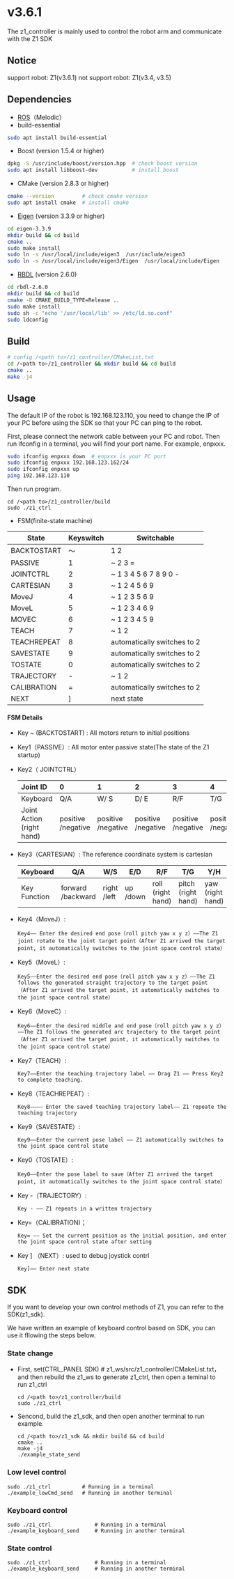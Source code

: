# v3.6.1
The z1_controller is mainly used to control the robot arm and communicate with the Z1 SDK

## Notice
support robot: Z1(v3.6.1)
not support robot: Z1(v3.4, v3.5)

## Dependencies
- [ROS](https://www.ros.org/)（Melodic）
- build-essential

```bash
sudo apt install build-essential
```

- Boost (version 1.5.4 or higher)

```bash
dpkg -S /usr/include/boost/version.hpp	# check boost version
sudo apt install libboost-dev			# install boost
```

- CMake (version 2.8.3 or higher)

```bash
cmake --version 		# check cmake version
sudo apt install cmake	# install cmake
```

- [Eigen](https://gitlab.com/libeigen/eigen/-/releases/3.3.9) (version 3.3.9 or higher)

```bash
cd eigen-3.3.9
mkdir build && cd build
cmake ..
sudo make install
sudo ln -s /usr/local/include/eigen3  /usr/include/eigen3
sudo ln -s /usr/local/include/eigen3/Eigen  /usr/local/include/Eigen
```

- [RBDL](https://github.com/rbdl/rbdl/releases/tag/v2.6.0) (version 2.6.0)

```bash
cd rbdl-2.6.0
mkdir build && cd build
cmake -D CMAKE_BUILD_TYPE=Release ..
sudo make install
sudo sh -c "echo '/usr/local/lib' >> /etc/ld.so.conf"
sudo ldconfig
```

## Build

```bash
# config /<path to>/z1_controller/CMakeList.txt
cd /<path to>/z1_controller && mkdir build && cd build
cmake ..
make -j4
```

## Usage

The default IP of the robot is 192.168.123.110, you need to change the IP of your PC before using the SDK so that your PC can ping to the robot.

First, please connect the network cable between your PC and robot. Then run ifconfig in a terminal, you will find your port name. For example, enpxxx.

```bash
sudo ifconfig enpxxx down  # enpxxx is your PC port
sudo ifconfig enpxxx 192.168.123.162/24
sudo ifconfig enpxxx up
ping 192.168.123.110
```

Then run program.

```
cd /<path to>/z1_controller/build
sudo ./z1_ctrl
```

- FSM(finite-state machine)

| State       | Keyswitch | Switchable                  |
| ----------- | --------- | --------------------------- |
| BACKTOSTART | ～        | 1 2                         |
| PASSIVE     | 1         | ~ 2 3 =                     |
| JOINTCTRL   | 2         | ~ 1 3 4 5 6 7 8 9 0 -       |
| CARTESIAN   | 3         | ~ 1 2 4 5 6 9               |
| MoveJ       | 4         | ~ 1 2 3 5 6 9               |
| MoveL       | 5         | ~ 1 2 3 4 6 9               |
| MOVEC       | 6         | ~ 1 2 3 4 5 9               |
| TEACH       | 7         | ~ 1 2                       |
| TEACHREPEAT | 8         | automatically switches to 2 |
| SAVESTATE   | 9         | automatically switches to 2 |
| TOSTATE     | 0         | automatically switches to 2 |
| TRAJECTORY  | -         | ~ 1 2                       |
| CALIBRATION | =         | automatically switches to 2 |
| NEXT        | ]         | next state                  |

#### FSM Details

- Key ~ (BACKTOSTART) : All motors return to initial positions

- Key1（PASSIVE）: All motor enter passive state(The state of the Z1 startup)

- Key2（ JOINTCTRL）

  | Joint ID                        | 0                       | 1                       | 2                       | 3                       | 4                       | 5                       | Gripper                 |
  | :------------------------------ | :---------------------- | :---------------------- | :---------------------- | :---------------------- | :---------------------- | :---------------------- | ----------------------- |
  | Keyboard                        | Q/A                     | W/ S                    | D/ E                    | R/F                     | T/G                     | Y/H                     | up/down                 |
  | Joint Action <br />(right hand) | positive<br />/negative | positive<br />/negative | positive<br />/negative | positive<br />/negative | positive<br />/negative | positive<br />/negative | positive<br />/negative |

- Key3（CARTESIAN）: The reference coordinate system is cartesian

  | Keyboard     | Q/A                    | W/S              | E/D           | R/F                     | T/G                      | Y/H                    |
  | ------------ | ---------------------- | ---------------- | ------------- | ----------------------- | ------------------------ | ---------------------- |
  | Key Function | forward<br />/backward | right<br />/left | up<br />/down | roll <br />(right hand) | pitch<br /> (right hand) | yaw<br /> (right hand) |

- Key4（MoveJ）:

  ```
  Key4—— Enter the desired end pose（roll pitch yaw x y z）——The Z1 joint rotate to the joint target point（After Z1 arrived the target point, it automatically switches to the joint space control state）
  ```

- Key5（MoveL）:

  ```
  Key5——Enter the desired end pose（roll pitch yaw x y z）——The Z1 follows the generated straight trajectory to the target point（After Z1 arrived the target point, it automatically switches to the joint space control state）
  ```

- Key6（MoveC）:

  ```
  Key6——Enter the desired middle and end pose（roll pitch yaw x y z）——The Z1 follows the generated arc trajectory to the target point（After Z1 arrived the target point, it automatically switches to the joint space control state）
  ```

- Key7（TEACH）:

  ```
  Key7——Enter the teaching trajectory label —— Drag Z1 —— Press Key2 to complete teaching.
  ```

- Key8（TEACHREPEAT）:

  ```
  Key8———— Enter the saved teaching trajectory label—— Z1 repeate the teaching trajectory
  ```

- Key9（SAVESTATE）:

  ```
  Key9——Enter the current pose label —— Z1 automatically switches to the joint space control state
  ```

- Key0（TOSTATE）:

  ```
  Key0——Enter the pose label to save（After Z1 arrived the target point, it automatically switches to the joint space control state）
  ```

- Key -（TRAJECTORY）:

  ```
  Key - —— Z1 repeats in a written trajectory
  ```

- Key=（CALIBRATION)；

  ```
  Key= —— Set the current position as the initial position, and enter the joint space control state after setting
  ```

- Key ] （NEXT）: used to debug joystick contrl

  ```
  Key]—— Enter next state
  ```

## SDK

If you want to develop your own control methods of Z1, you can  refer to the SDK(z1_sdk).

We have written an example of keyboard control based on SDK, you can use it fllowing the steps below.

### State change

- First, set(CTRL_PANEL SDK)  # z1_ws/src/z1_controller/CMakeList.txt，and then rebuild the z1_ws to generate z1_ctrl, then open a teminal to run z1_ctrl

  ```
  cd /<path to>/z1_controller/build
  sudo ./z1_ctrl
  ```

- Sencond, build the z1_sdk, and then open another terminal to run example.

  ```
  cd /<path to>/z1_sdk && mkdir build && cd build
  cmake ..
  make -j4
  ./example_state_send
  ```

### Low level control

```
sudo ./z1_ctrl			# Running in a terminal
./example_lowCmd_send	# Running in another terminal
```

### Keyboard control

```
sudo ./z1_ctrl				# Running in a terminal
./example_keyboard_send		# Running in another terminal
```

### State control

```
sudo ./z1_ctrl				# Running in a terminal
./example_keyboard_send		# Running in another terminal
```

